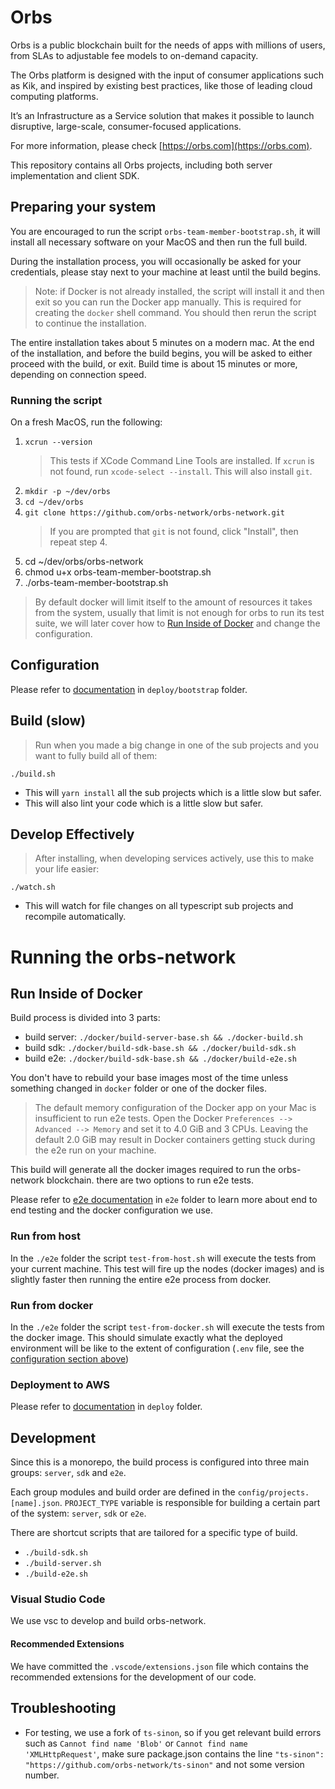 # Orbs

Orbs is a public blockchain built for the needs of apps with millions of users, from SLAs to adjustable fee models to on-demand capacity.

The Orbs platform is designed with the input of consumer applications such as Kik, and inspired by existing best practices, like those of leading cloud computing platforms.

It’s an Infrastructure as a Service solution that makes it possible to launch disruptive, large-scale, consumer-focused applications.

For more information, please check [https://orbs.com](https://orbs.com).

This repository contains all Orbs projects, including both server implementation and client SDK.

## Preparing your system
You are encouraged to run the script `orbs-team-member-bootstrap.sh`, it will install all necessary software on your MacOS and then run the full build.

During the installation process, you will occasionally be asked for your credentials, please stay next to your machine at least until the build begins.
> Note: if Docker is not already installed, the script will install it and then exit so you can run the Docker app manually. This is required for creating the `docker` shell command.
You should then rerun the script to continue the installation.

The entire installation takes about 5 minutes on a modern mac. At the end of the installation, and before the build begins, you will be asked to either proceed with the build, or exit. Build time is about 15 minutes or more, depending on connection speed.

### Running the script
On a fresh MacOS, run the following:

1. `xcrun --version`
    > This tests if XCode Command Line Tools are installed. If `xcrun` is not found, run `xcode-select --install`. This will also install `git`.
2. `mkdir -p ~/dev/orbs`
3. `cd ~/dev/orbs`
4. `git clone https://github.com/orbs-network/orbs-network.git`
     > If you are prompted that `git` is not found, click "Install", then repeat step 4.
5. cd ~/dev/orbs/orbs-network
6. chmod u+x orbs-team-member-bootstrap.sh
7. ./orbs-team-member-bootstrap.sh

> By default docker will limit itself to the amount of resources it takes from the system, usually that limit is not enough for orbs to run its test suite, we will later cover how to [Run Inside of Docker](#run-inside-of-docker) and change the configuration.

## Configuration

Please refer to [documentation](deploy/bootstrap/README.md) in `deploy/bootstrap` folder.

## Build (slow)

> Run when you made a big change in one of the sub projects and you want to fully build all of them:

`./build.sh`

* This will `yarn install` all the sub projects which is a little slow but safer.
* This will also lint your code which is a little slow but safer.

## Develop Effectively

> After installing, when developing services actively, use this to make your life easier:

`./watch.sh`

* This will watch for file changes on all typescript sub projects and recompile automatically.

# Running the orbs-network
## Run Inside of Docker

Build process is divided into 3 parts:

* build server: `./docker/build-server-base.sh && ./docker-build.sh`
* build sdk: `./docker/build-sdk-base.sh && ./docker/build-sdk.sh`
* build e2e: `./docker/build-sdk-base.sh && ./docker/build-e2e.sh`

You don't have to rebuild your base images most of the time unless something changed in `docker` folder or one of the docker files.
> The default memory configuration of the Docker app on your Mac is insufficient to run e2e tests. Open the Docker `Preferences --> Advanced --> Memory` and set it to 4.0 GiB and 3 CPUs. Leaving the default 2.0 GiB may result in Docker containers getting stuck during the e2e run on your machine.

This build will generate all the docker images required to run the orbs-network blockchain. there are two options to run e2e tests.

Please refer to [e2e documentation](e2e/README.md) in `e2e` folder to learn more about end to end testing and the docker configuration we use.

### Run from host

In the `./e2e` folder the script `test-from-host.sh` will execute the tests from your current machine. This test will fire up the nodes (docker images) and is slightly faster then running the entire e2e process from docker.

### Run from docker

In the `./e2e` folder the script `test-from-docker.sh` will execute the tests from the docker image. This should simulate exactly what the deployed environment will be like to the extent of configuration (`.env` file, see the [configuration section above](#configuration))

### Deployment to AWS

Please refer to [documentation](deploy/README.md) in `deploy` folder.

## Development

Since this is a monorepo, the build process is configured into three main groups: `server`, `sdk` and `e2e`.

Each group modules and build order are defined in the `config/projects.[name].json`. `PROJECT_TYPE` variable is responsible for building a certain part of the system: `server`, `sdk` or `e2e`.

There are shortcut scripts that are tailored for a specific type of build.

* `./build-sdk.sh`
* `./build-server.sh`
* `./build-e2e.sh`

### Visual Studio Code

We use vsc to develop and build orbs-network.

#### Recommended Extensions

We have committed the `.vscode/extensions.json` file which contains the recommended extensions for the development of our code.

## Troubleshooting

* For testing, we use a fork of `ts-sinon`, so if you get relevant build errors such as `Cannot find name 'Blob'` or `Cannot find name 'XMLHttpRequest'`, make sure package.json contains the line `"ts-sinon": "https://github.com/orbs-network/ts-sinon"` and not some version number.
